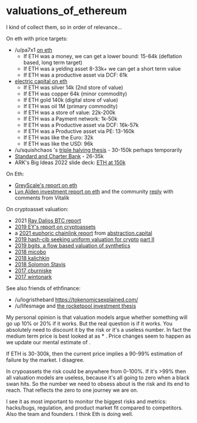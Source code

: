 # valuations_of_ethereum

I kind of collect them, so in order of relevance...

On eth with price targets:

- /u/pa7x1 [on eth](https://old.reddit.com/r/ethfinance/comments/rnsk2r/fundamental_valuation_models_of_ethereum/)
    - If ETH was a money, we can get a lower bound: 15-64k (deflation based, long term target)
    - If ETH was a yelding asset 8-33k+ we can get a short term value
    - If ETH was a productive asset via DCF:  61k
- [electric capital on eth](https://medium.com/electric-capital/from-digital-oil-to-a-digital-nation-narratives-for-ethereum-in-2021-1ae86ad73dae )
    - If ETH was silver 14k (2nd store of value)
    - If ETH was copper 64k (minor commodity)
    - If ETH gold 140k (digital store of value)
    - If ETH was oil 1M (primary commodity)
    - If ETH was a store of value: 22k-200k
    - If ETH was a Payment network: 1k-50k
    - If ETH was a Productive asset via DCF: 16k-57k
    - If ETH was a Productive asset via PE: 13-160k
    - If ETH was like the Euro: 32k
    - If ETH was like the USD: 96k
- /u/squishchaos 's  [triple halving thesis](https://twitter.com/SquishChaos/status/1387074095007817730) - 30-150k perhaps temporarily
- [Standard and Charter Bank](https://www.tbstat.com/wp/uploads/2021/09/Ethereum-investor-guide.pdf) - 26-35k
- ARK's Big Ideas 2022 slide deck: [ETH at 150k](https://research.ark-invest.com/hubfs/1_Download_Files_ARK-Invest/White_Papers/ARK_BigIdeas2022.pdf?hsCtaTracking=217bbc93-a71a-4c2b-9959-0842b6fe301c|2653a4d0-af35-42f0-853a-c5f90f002abb)

On Eth:

- [GreyScale's report on eth](https://grayscale.com/wp-content/uploads/2021/05/valuing-ethereum.pdf)
- [Lyn Alden investment report on eth](https://twitter.com/LynAldenContact/status/1351241309789577221) and the community [reply](https://docs.google.com/document/d/1Mvz1uKo9UR33YMSwc_-go31L7bmzkddUVV0UfWuclZg/edit) with comments from Vitalik

On cryptoasset valuation:

- 2021 [Ray Dalios BTC report](https://www.bridgewater.com/research-and-insights/our-thoughts-on-bitcoin)
- [2019 EY's report on cryptoassets](https://assets.ey.com/content/dam/ey-sites/ey-com/en_gl/topics/emeia-financial-services/ey-the-valuation-of-crypto-assets.pdf)
- a [2021 euphoric chainlink report](https://1f9807bf-abc2-449f-a2b3-a1fab3b8450a.filesusr.com/ugd/4b8d26_0fdd218de176436d95dea6efe75c0f00.pdf) from [abstraction.capital](https://www.abstraction.capital/research)
- [2019 hash-cib seeking uniform valuation for crypto](https://medium.com/hash-cib/seeking-uniform-valuation-for-crypto-34df2f106e60) [part II](https://medium.com/hash-cib/seeking-uniform-valuation-for-crypto-part-ii-5012f91d06af)
- [2019 bgits, a flow based valuation of synthetics](https://observablehq.com/@bgits/synthetix-exchange-value-flows-exploration)
- [2018 micobo](https://micobo.medium.com/valuation-of-cryptocurrencies-a-brief-analysis-of-three-valuation-approaches-and-their-implication-1525f7fd7a87)
- [2018 kalichkin](https://medium.com/cryptolab/https-medium-com-kalichkin-rethinking-nvt-ratio-2cf810df0ab0)
- [2018 Solomon Stavis](https://hackernoon.com/making-sense-of-crypto-valuations-cd4417d1f250)
- [2017 cburniske](https://medium.com/@cburniske/cryptoasset-valuations-ac83479ffca7)
- [2017 wintonark](https://wintonark.medium.com/how-to-value-a-crypto-asset-a-model-e0548e9b6e4e)

See also friends of ethfinance:

- /u/logristhebard https://tokenomicsexplained.com/
- /u/lifesmage and [the rocketpool investment thesis](https://old.reddit.com/r/ethfinance/comments/qwbb8w/rocket_pool_investment_thesis_20/)

My personal opinion is that valuation models argue whether something will go up 10%  or 20% if it works. But the real question is if it works. You absolutely need to discount it by the risk or it's a useless number.  In fact the medium term price is best looked at as <eventual value> * <chance of success>. Price changes seem to happen as we update our mental estimate of <chance of success>. 

If ETH is 30-300k, then the current price implies a 90-99% estimation of failure by the market. I disagree.

In crypoassets the risk could be anywhere from 0-100%. If it's >99% then all valuation models are useless, because it's all going to zero when a black swan hits. So the number we need to obsess about is the risk and its end to reach. That reflects the zero to one journey we are on. 

I see it as most important to monitor the biggest risks and metrics: hacks/bugs, regulation, and product market fit compared to competitors. Also the team and founders. I think Eth is doing well.
